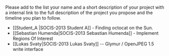 Please add to the list your name and a short description of your project with a internal link to the full description of the project you propose and the timeline you plan to follow.
* [[Student_A |SOCIS-2013  Student A]] - Finding octocat on the Sun.
* [[Sebastian Humenda|SOCIS-2013 Sebastian Humenda]] - Implement Regions Of Interest
* [[Lukas Svaty|SOCIS-2013 Lukas Svaty]] -- Glymur / OpenJPEG 1.5 write interface